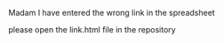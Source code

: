 Madam I have entered the wrong link in the spreadsheet 

please open the link.html file in the repository
